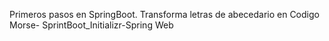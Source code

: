 Primeros pasos en SpringBoot. Transforma letras de abecedario en Codigo Morse- SprintBoot_Initializr-Spring Web
